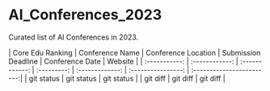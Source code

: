 # AI_Conferences_2023

Curated list of AI Conferences in 2023.

| Core Edu Ranking | Conference Name | Conference Location | Submission Deadline | Conference Date | Website |
| :-----------: | :------------: | :------------: | :---------: | :-------------: | :----------------: | :------------------------:|
| git status   |   git status   |    git status |
| git diff     |    git diff    |      git diff |

